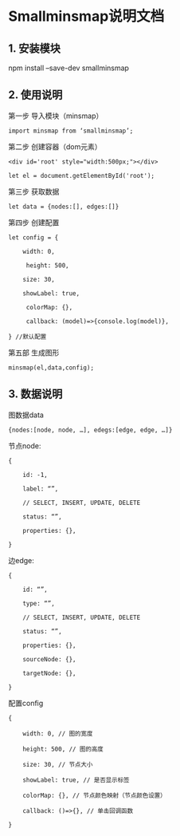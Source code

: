 # Smallminsmap说明文档

## 1. 安装模块

npm install –save-dev smallminsmap

## 2. 使用说明

第一步 导入模块（minsmap）

```
import minsmap from ‘smallminsmap’;
```

第二步 创建容器（dom元素）

```
<div id='root' style="width:500px;"></div>
```

```
let el = document.getElementById('root');
```

第三步 获取数据

```
let data = {nodes:[], edges:[]}
```

第四步 创建配置

```
let config = {

  	width: 0,

 	 height: 500,

  	size: 30,

  	showLabel: true,

 	 colorMap: {},

 	 callback: (model)=>{console.log(model)},

} //默认配置
```

第五部 生成图形

```
minsmap(el,data,config);
```

## 3. 数据说明

图数据data

```
{nodes:[node, node, …], edegs:[edge, edge, …]}
```

节点node: 

```
{

	id: -1,

	label: “”,

	// SELECT, INSERT, UPDATE, DELETE

	status: “”,

	properties: {},

}
```

边edge: 

```
{

	id: “”,

	type: “”,

	// SELECT, INSERT, UPDATE, DELETE

	status: “”,

	properties: {},

	sourceNode: {},

	targetNode: {},

}
```

配置config

```
{

 	width: 0, // 图的宽度

 	height: 500, // 图的高度

 	size: 30, // 节点大小

 	showLabel: true, // 是否显示标签

 	colorMap: {}, // 节点颜色映射（节点颜色设置）

 	callback: ()=>{}, // 单击回调函数

}
```

